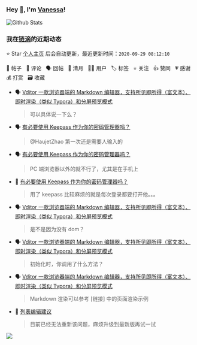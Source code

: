 ### Hey 👋, I'm [Vanessa](http://vanessa.b3log.org/)!

![Github Stats](https://github-readme-stats.vercel.app/api?username=Vanessa219&show_icons=true)

<!--events start -->

### 我在[链滴](https://ld246.com)的近期动态

⭐️ Star [个人主页](https://github.com/Vanessa219/Vanessa219) 后会自动更新，最近更新时间：`2020-09-29 08:12:10`

📝 帖子 &nbsp; 💬 评论 &nbsp; 🗣 回帖 &nbsp; 🌙 清月 &nbsp; 👨‍💻 用户 &nbsp; 🏷️ 标签 &nbsp; ⭐️ 关注 &nbsp; 👍 赞同 &nbsp; 💗 感谢 &nbsp; 💰 打赏 &nbsp; 🗃 收藏

* 🗣 [Vditor 一款浏览器端的 Markdown 编辑器，支持所见即所得（富文本）、即时渲染（类似 Typora）和分屏预览模式](https://ld246.com/article/1549638745630/comment/1601273503171#comments)

  > 可以具体说一下么？
* 🗣 [有必要使用 Keepass 作为你的密码管理器吗？](https://ld246.com/article/1601022177468/comment/1601089104990#comments)

  > @HaujetZhao 第一次还是需要人输入的
* 🗣 [有必要使用 Keepass 作为你的密码管理器吗？](https://ld246.com/article/1601022177468/comment/1601089104990#comments)

  > PC 端浏览器以外的就不行了，尤其是在手机上
* 💬 [有必要使用 Keepass 作为你的密码管理器吗？](https://ld246.com/article/1601022177468/comment/1601087703758#comments)

  > 用了 keepass 比较麻烦的就是每次登录都要打开他。。。
* 🗣 [Vditor 一款浏览器端的 Markdown 编辑器，支持所见即所得（富文本）、即时渲染（类似 Typora）和分屏预览模式](https://ld246.com/article/1549638745630/comment/1600616253624#comments)

  > 是不是因为没有 dom？
* 🗣 [Vditor 一款浏览器端的 Markdown 编辑器，支持所见即所得（富文本）、即时渲染（类似 Typora）和分屏预览模式](https://ld246.com/article/1549638745630/comment/1600610560016#comments)

  > 初始化时，你调用了什么方法？
* 🗣 [Vditor 一款浏览器端的 Markdown 编辑器，支持所见即所得（富文本）、即时渲染（类似 Typora）和分屏预览模式](https://ld246.com/article/1549638745630/comment/1600586489564#comments)

  > Markdown 渲染可以参考 [链接] 中的页面渲染示例
* 💬 [列表编辑建议](https://ld246.com/article/1598878477055/comment/1600603042902#comments)

  > 目前已经无法重新该问题，麻烦升级到最新版再试一试


<!--events end -->

<a title="Hits" target="_blank" href="https://github.com/Vanessa219/Vanessa219"><img src="https://hits.b3log.org/Vanessa219/Vanessa219.svg"></a>
